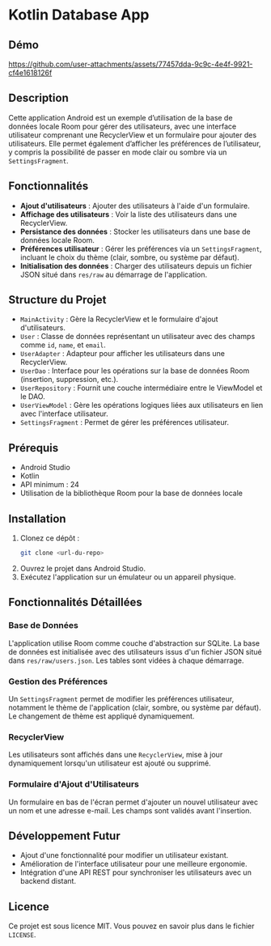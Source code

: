 

# Kotlin Database App

## Démo
https://github.com/user-attachments/assets/77457dda-9c9c-4e4f-9921-cf4e1618126f

## Description

Cette application Android est un exemple d’utilisation de la base de données locale Room pour gérer des utilisateurs, avec une interface utilisateur comprenant une RecyclerView et un formulaire pour ajouter des utilisateurs. Elle permet également d’afficher les préférences de l’utilisateur, y compris la possibilité de passer en mode clair ou sombre via un `SettingsFragment`.

## Fonctionnalités

- **Ajout d'utilisateurs** : Ajouter des utilisateurs à l'aide d'un formulaire.
- **Affichage des utilisateurs** : Voir la liste des utilisateurs dans une RecyclerView.
- **Persistance des données** : Stocker les utilisateurs dans une base de données locale Room.
- **Préférences utilisateur** : Gérer les préférences via un `SettingsFragment`, incluant le choix du thème (clair, sombre, ou système par défaut).
- **Initialisation des données** : Charger des utilisateurs depuis un fichier JSON situé dans `res/raw` au démarrage de l'application.

## Structure du Projet

- `MainActivity` : Gère la RecyclerView et le formulaire d'ajout d'utilisateurs.
- `User` : Classe de données représentant un utilisateur avec des champs comme `id`, `name`, et `email`.
- `UserAdapter` : Adapteur pour afficher les utilisateurs dans une RecyclerView.
- `UserDao` : Interface pour les opérations sur la base de données Room (insertion, suppression, etc.).
- `UserRepository` : Fournit une couche intermédiaire entre le ViewModel et le DAO.
- `UserViewModel` : Gère les opérations logiques liées aux utilisateurs en lien avec l'interface utilisateur.
- `SettingsFragment` : Permet de gérer les préférences utilisateur.

## Prérequis

- Android Studio
- Kotlin
- API minimum : 24
- Utilisation de la bibliothèque Room pour la base de données locale

## Installation

1. Clonez ce dépôt :
   ```bash
   git clone <url-du-repo>
   ```
2. Ouvrez le projet dans Android Studio.
3. Exécutez l'application sur un émulateur ou un appareil physique.

## Fonctionnalités Détaillées

### Base de Données

L'application utilise Room comme couche d'abstraction sur SQLite. La base de données est initialisée avec des utilisateurs issus d'un fichier JSON situé dans `res/raw/users.json`. Les tables sont vidées à chaque démarrage.

### Gestion des Préférences

Un `SettingsFragment` permet de modifier les préférences utilisateur, notamment le thème de l'application (clair, sombre, ou système par défaut). Le changement de thème est appliqué dynamiquement.

### RecyclerView

Les utilisateurs sont affichés dans une `RecyclerView`, mise à jour dynamiquement lorsqu'un utilisateur est ajouté ou supprimé.

### Formulaire d'Ajout d'Utilisateurs

Un formulaire en bas de l'écran permet d'ajouter un nouvel utilisateur avec un nom et une adresse e-mail. Les champs sont validés avant l'insertion.

## Développement Futur

- Ajout d'une fonctionnalité pour modifier un utilisateur existant.
- Amélioration de l'interface utilisateur pour une meilleure ergonomie.
- Intégration d'une API REST pour synchroniser les utilisateurs avec un backend distant.

## Licence

Ce projet est sous licence MIT. Vous pouvez en savoir plus dans le fichier `LICENSE`.